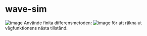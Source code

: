 # wave-sim
![image](https://github.com/user-attachments/assets/48755fd8-c059-4ca6-9b69-e14d0066f51b)
Använde finita differensmetoden:
![image](https://github.com/user-attachments/assets/9f22d0f8-96e0-49c0-b99c-0919cd6b5532)
för att räkna ut vågfunktionens nästa tillstånd.
